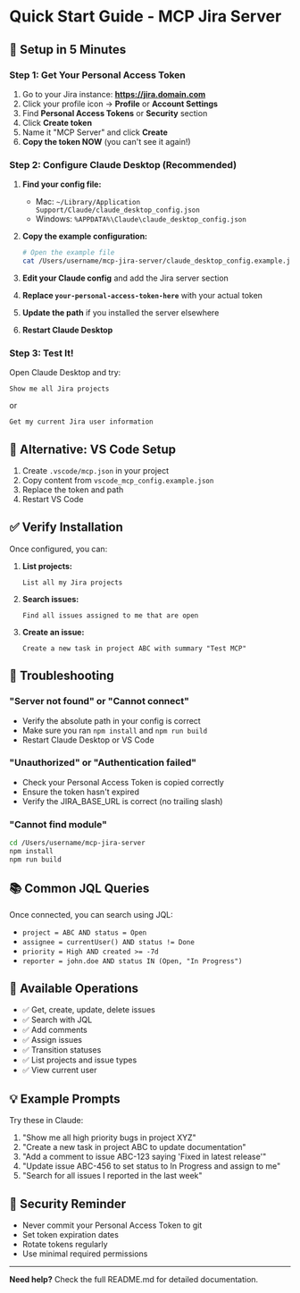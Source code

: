 # Quick Start Guide - MCP Jira Server

## 🚀 Setup in 5 Minutes

### Step 1: Get Your Personal Access Token

1. Go to your Jira instance: **https://jira.domain.com**
2. Click your profile icon → **Profile** or **Account Settings**
3. Find **Personal Access Tokens** or **Security** section
4. Click **Create token**
5. Name it "MCP Server" and click **Create**
6. **Copy the token NOW** (you can't see it again!)

### Step 2: Configure Claude Desktop (Recommended)

1. **Find your config file:**
   - Mac: `~/Library/Application Support/Claude/claude_desktop_config.json`
   - Windows: `%APPDATA%\Claude\claude_desktop_config.json`

2. **Copy the example configuration:**
   ```bash
   # Open the example file
   cat /Users/username/mcp-jira-server/claude_desktop_config.example.json
   ```

3. **Edit your Claude config** and add the Jira server section
4. **Replace `your-personal-access-token-here`** with your actual token
5. **Update the path** if you installed the server elsewhere
6. **Restart Claude Desktop**

### Step 3: Test It!

Open Claude Desktop and try:

```
Show me all Jira projects
```

or

```
Get my current Jira user information
```

## 🔧 Alternative: VS Code Setup

1. Create `.vscode/mcp.json` in your project
2. Copy content from `vscode_mcp_config.example.json`
3. Replace the token and path
4. Restart VS Code

## ✅ Verify Installation

Once configured, you can:

1. **List projects:**
   ```
   List all my Jira projects
   ```

2. **Search issues:**
   ```
   Find all issues assigned to me that are open
   ```

3. **Create an issue:**
   ```
   Create a new task in project ABC with summary "Test MCP"
   ```

## 🐛 Troubleshooting

### "Server not found" or "Cannot connect"
- Verify the absolute path in your config is correct
- Make sure you ran `npm install` and `npm run build`
- Restart Claude Desktop or VS Code

### "Unauthorized" or "Authentication failed"
- Check your Personal Access Token is copied correctly
- Ensure the token hasn't expired
- Verify the JIRA_BASE_URL is correct (no trailing slash)

### "Cannot find module"
```bash
cd /Users/username/mcp-jira-server
npm install
npm run build
```

## 📚 Common JQL Queries

Once connected, you can search using JQL:

- `project = ABC AND status = Open`
- `assignee = currentUser() AND status != Done`
- `priority = High AND created >= -7d`
- `reporter = john.doe AND status IN (Open, "In Progress")`

## 🎯 Available Operations

- ✅ Get, create, update, delete issues
- ✅ Search with JQL
- ✅ Add comments
- ✅ Assign issues
- ✅ Transition statuses
- ✅ List projects and issue types
- ✅ View current user

## 💡 Example Prompts

Try these in Claude:

1. "Show me all high priority bugs in project XYZ"
2. "Create a new task in project ABC to update documentation"
3. "Add a comment to issue ABC-123 saying 'Fixed in latest release'"
4. "Update issue ABC-456 to set status to In Progress and assign to me"
5. "Search for all issues I reported in the last week"

## 🔐 Security Reminder

- Never commit your Personal Access Token to git
- Set token expiration dates
- Rotate tokens regularly
- Use minimal required permissions

---

**Need help?** Check the full README.md for detailed documentation.
